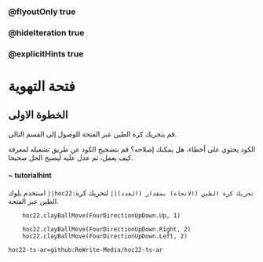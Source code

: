 ### @flyoutOnly true
### @hideIteration true
### @explicitHints true


# فتحة التهوية 

## الخطوة الاولى
قم بتحريك كرة الطين عبر الفتحة للوصول إلى القسم التالي.

الكود يحتوي على أخطاء، هل يمكنك إصلاحه؟ قم بتصحيح الكود عن طريق تشغيله لمعرفة كيف يعمل، ثم عدل عليه ليصبح الحل صحيحا.

#### ~ tutorialhint  
استخدم بلوك ``||hoc22:تحريك كرة الطين (الاتجاه) بمقدار (العدد)||`` لتحريك كرة الطين عبر الفتحة.



```ghost
    hoc22.clayBallMove(FourDirectionUpDown.Up, 1)
```
```template
    hoc22.clayBallMove(FourDirectionUpDown.Right, 2)  
    hoc22.clayBallMove(FourDirectionUpDown.Left, 2)     
```
```package
hoc22-ts-ar=github:ReWrite-Media/hoc22-ts-ar
```